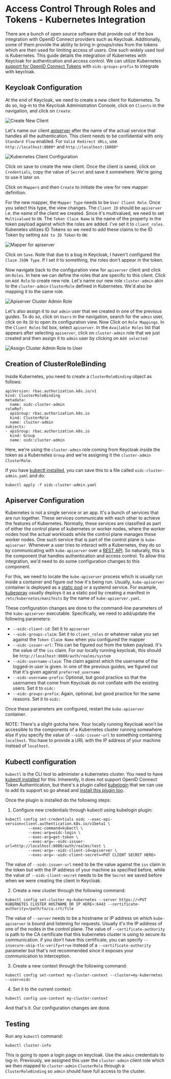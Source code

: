 # Access Control Through Roles and Tokens - Kubernetes Integration

There are a bunch of open source software that provide out of the box integration with OpenID Connect providers such as Keycloak. Additionally, some of them provide the ability to bring in groups/roles from the tokens which are then used for limiting access of users. One such widely used tool is Kubernetes. This guide details the integration of Kubernetes with Keycloak for authentication and access control. We can utilize Kubernetes [support for OpenID Connect Tokens](https://kubernetes.io/docs/reference/access-authn-authz/authentication/#openid-connect-tokens) with `oidc-groups-prefix` to integrate with keycloak. 


## Keycloak Configuration

At the end of Keycloak, we need to create a new client for Kubernetes. To do so, log-in to the Keycloak Administration Console, click on `Clients` in the navigation, and click on `Create`:

![Create New Client](static/client-create-button.png)

Let's name our client [apiserver](https://kubernetes.io/docs/reference/command-line-tools-reference/kube-apiserver/) after the name of the actual service that handles all the authentication. This client needs to be confidential with only `Standard Flow` enabled. For `Valid Redirect URLs`, use `http://localhost:8000*` and `http://localhost:18000*`

![Kubernetes Client Configuration](static/client-apiserver.png)

Click on save to create the new client. Once the client is saved, click on `Credentials`, copy the value of `Secret` and save it somewhere. We're going to use it later on. 

Click on `Mappers` and then `Create` to initiate the view for new mapper definition. 

For the new mapper, the `Mapper Type` needs to be `User Client Role`. Once you select this type, the view changes. The `Client ID` should be `apiserver` i.e. the name of the client we created. Since it's multivalued, we need to set `Multivalued` to `ON`. The `Token Claim Name` is the name of the property in the token payload against which the roles are added. I've set it to `client_roles`. Kubenetes utilizes ID Tokens so we need to add these claims to the ID Token by setting `Add to ID Token` to `ON`:

![Mapper for apiserver](static/apiserver-mapper.png)

Click on `Save`. Note that due to a bug in Keycloak, I haven't configured the `Claim JSON Type`. If I set it to something, the roles don't appear in the token.

Now navigate back to the configuration view for `apiserver` client and click on `Roles`. In here we can define the roles that are specific to this client. Click on `Add Role` to create new role. Let's name our new role `cluster-admin` akin to the `cluster-admin` `ClusterRole` defined in Kubernetes. We'd also be mapping it to the same role.

![Apiserver Cluster Admin Role](static/apiserver-cluster-admin.png)

Let's also assign it to our `admin` user that we created in one of the previous guides. To do so, click on `Users` in the navigation, search for the `admin` user, click on its `ID` to open its configuration view. Now Click on `Role Mappings`. In the `Client Roles` list box, select `apiserver`. In the `Available Roles` list that appears after selecting `apiserver`, click on `cluster-admin` role that we just created and then assign it to `admin` user by clicking on `Add selected`:

![Assign Cluster Admin Role to User](static/cluster-admin-assignment.png)


## Creation of ClusterRoleBinding

Inside Kubernetes, you need to create a `ClusterRoleBinding` object as follows:

```
apiVersion: rbac.authorization.k8s.io/v1
kind: ClusterRoleBinding
metadata:
  name: oidc-cluster-admin
roleRef:
  apiGroup: rbac.authorization.k8s.io
  kind: ClusterRole
  name: cluster-admin
subjects:
- apiGroup: rbac.authorization.k8s.io
  kind: Group
  name: oidc:cluster-admin
```
Here, we're using the `cluster-admin` role coming from Keycloak inside the token as a Kubernetes `Group` and we're assigning it the `cluster-admin` `ClusterRole`. 

If you have [kubectl installed](https://kubernetes.io/docs/tasks/tools/install-kubectl/), you can save this to a file called `oidc-cluster-admin.yaml` and do:

```
kubectl apply -f oidc-cluster-admin.yaml
```


## Apiserver Configuration

Kubernetes is not a single service or an app. It's a bunch of services that are run together. These services communicate with each other to achieve the features of Kubernetes. Normally, these services are classified as part of either the control plane of kubernetes or worker nodes, where the worker nodes host the actual workloads while the control plane manages these worker nodes. One such service that is part of the control plane is `kube-apiserver`. Whenever a user tries to interact with a Kubernetes, they do so by communicating with `kube-apiserver` over a [REST API](https://kubernetes.io/docs/reference/). So naturally, this is the component that handles authentication and access control. To allow this integration, we'd need to do some configuration changes to this component. 

For this, we need to locate the `kube-apiserver` process which is usually run inside a container and figure out how it's being run. Usually, `kube-apiserver` container is deployed as a [static pod](https://kubernetes.io/docs/tasks/configure-pod-container/static-pod/) or a systemd service. For example, [kubespray](https://github.com/kubernetes-sigs/kubespray) usually deploys it as a static pod by creating a manifest in `/etc/kubernetes/manifests` by the name of `kube-apiserver.yaml`. 

These configuration changes are done to the command-line parameters of the `kube-apiserver` executable. Specifically, we need to add/update the following parameters:

* `--oidc-client-id`: Set it to `apiserver`
* `--oidc-groups-claim`: Set it to `client_roles` or whatever value you set against the `Token Claim Name` when you configured the mapper
* `--oidc-issuer-url`: This can be figured out from the token payload. It's the value of the `iss` claim. For our locally running keycloak, this should be `http://localhost:8080/auth/realms/system`
* `--oidc-username-claim`: The claim against which the username of the logged-in user is given. In one of the previous guides, we figured out that it's given against `preferred_username`
* `--oidc-username-prefix`: Optional, but good practice so that the usernames that come from Keycloak do not conflate with the existing users. Set it to `oidc:`
* `--oidc-groups-prefix`: Again, optional, but good practice for the same reasons. Set it to `oidc:`

Once these parameters are configured, restart the `kube-apiserver` container. 

NOTE: There's a slight gotcha here. Your locally running Keycloak won't be accessible to the components of a Kubernetes cluster running somewhere else if you specify the value of `--oidc-issuer-url` to something containing `localhost`. You have to provide a URL with the IP address of your machine instead of `localhost`. 

## Kubectl configuration

`kubectl` is the CLI tool to administer a kubernetes cluster. You need to have [kubectl installed](https://kubernetes.io/docs/tasks/tools/install-kubectl/) for this. Inherently, it does not support OpenID Connect Token Authentication, but there's a plugin called [kubelogin](https://github.com/int128/kubelogin) that we can use to add its support so go ahead and [install this plugin too](https://github.com/int128/kubelogin#setup). 

Once the plugin is installed do the following steps:

1. Configure new credentials through kubectl using kubelogin plugin:


```
kubectl config set-credentials oidc --exec-api-version=client.authentication.k8s.io/v1beta1 \
          --exec-command=kubectl \
          --exec-arg=oidc-login \
          --exec-arg=get-token \
          --exec-arg=--oidc-issuer-url=http://localhost:8080/auth/realms/test \
          --exec-arg=--oidc-client-id=apiserver \
          --exec-arg=--oidc-client-secret=<PUT CLIENT SECRET HERE>
```

The value of `--oidc-issuer-url` need to be the value against the `iss` claim in the token but with the IP address of your machine as specified before, while the value of `--oidc-client-secret` needs to be the `Secret` we saved before when we were creating the client in Keycloak. 

2. Create a new cluster through the following command:


```
kubectl config set-cluster my-kubernetes --server https://<PUT KUBERNETES CLUSTER HOSTNAME OR IP HERE>:6443 --certificate-authority=/path/to/ca.crt/file
```

The value of `--server` needs to be a hostname or IP address on which `kube-apiserver` is bound and listening for requests. Usually it's the IP address of one of the nodes in the control plane. The value of `--certificate-authority` is path to the CA certificate that this kubernetes cluster is using to secure its communication. if you don't have this certificate, you can specify `--insecure-skip-tls-verify=true` instead of a `--certificate-authority` parameter but that's not recommended since it exposes your communication to interception. 

3. Create a new context through the following command:

```
kubectl config set-context my-cluster-context --cluster=my-kubernetes --user=oidc
```

4. Set it to the current context:

```
kubectl config use-context my-cluster-context
```

And that's it. Our configuration changes are done.

## Testing

Run any `kubectl` command:

```
kubectl cluster-info
```

This is going to open a login page on keycloak. Use the `admin` credentials to log-in. Previously, we assigned this user the `cluster-admin` client role which we then mapped to `cluster-admin` `ClusterRole` through a `ClusterRoleBinding` so `admin` should have full access to the cluster. 